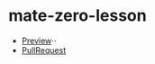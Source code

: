 # mate-zero-lesson
* [Preview](https://github.com/crash2bash/mate-zero-lesson)⋅⋅
* [PullRequest](https://github.com/crash2bash/mate-zero-lesson/pull/1/files)

